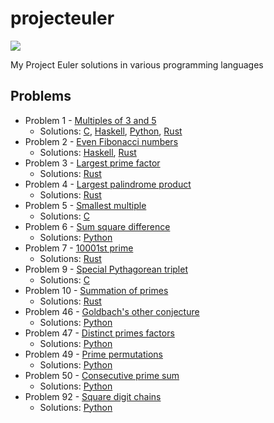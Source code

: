 # projecteuler

![](https://projecteuler.net/profile/yoloseem.png?1)

My Project Euler solutions in various programming languages

## Problems

* Problem 1 - [Multiples of 3 and 5](https://projecteuler.net/problem=1)
    * Solutions:
        [C](https://github.com/yoloseem/projecteuler/blob/master/0001/0001.c),
        [Haskell](https://github.com/yoloseem/projecteuler/blob/master/0001/0001.hs),
        [Python](https://github.com/yoloseem/projecteuler/blob/master/0001/0001.py),
        [Rust](https://github.com/yoloseem/projecteuler/blob/master/0001/0001.rs)
* Problem 2 - [Even Fibonacci numbers](https://projecteuler.net/problem=2)
    * Solutions:
        [Haskell](https://github.com/yoloseem/projecteuler/blob/master/0002/0002.hs),
        [Rust](https://github.com/yoloseem/projecteuler/blob/master/0002/0002.rs)
* Problem 3 - [Largest prime factor](https://projecteuler.net/problem=3)
    * Solutions: [Rust](https://github.com/yoloseem/projecteuler/blob/master/0003/0003.rs)
* Problem 4 - [Largest palindrome product](https://projecteuler.net/problem=4)
    * Solutions: [Rust](https://github.com/yoloseem/projecteuler/blob/master/0004/0004.rs)
* Problem 5 - [Smallest multiple](https://projecteuler.net/problem=5)
    * Solutions: [C](https://github.com/yoloseem/projecteuler/blob/master/0005/0005.c)
* Problem 6 - [Sum square difference](https://projecteuler.net/problem=6)
    * Solutions: [Python](https://github.com/yoloseem/projecteuler/blob/master/0006/0006.py)
* Problem 7 - [10001st prime](https://projecteuler.net/problem=7)
    * Solutions: [Rust](https://github.com/yoloseem/projecteuler/blob/master/0007/0007.rs)
* Problem 9 - [Special Pythagorean triplet](https://projecteuler.net/problem=9)
    * Solutions: [C](https://github.com/yoloseem/projecteuler/blob/master/0009/0009.c)
* Problem 10 - [Summation of primes](https://projecteuler.net/problem=10)
    * Solutions: [Rust](https://github.com/yoloseem/projecteuler/blob/master/0010/0010.rs)
* Problem 46 - [Goldbach's other conjecture](https://projecteuler.net/problem=46)
    * Solutions: [Python](https://github.com/yoloseem/projecteuler/blob/master/0046/0046.py)
* Problem 47 - [Distinct primes factors](https://projecteuler.net/problem=47)
    * Solutions: [Python](https://github.com/yoloseem/projecteuler/blob/master/0047/0047.py)
* Problem 49 - [Prime permutations](https://projecteuler.net/problem=49)
    * Solutions: [Python](https://github.com/yoloseem/projecteuler/blob/master/0049/0049.py)
* Problem 50 - [Consecutive prime sum](https://projecteuler.net/problem=50)
    * Solutions: [Python](https://github.com/yoloseem/projecteuler/blob/master/0050/0050.py)
* Problem 92 - [Square digit chains](https://projecteuler.net/problem=92)
    * Solutions: [Python](https://github.com/yoloseem/projecteuler/blob/master/0092/0092.py)
